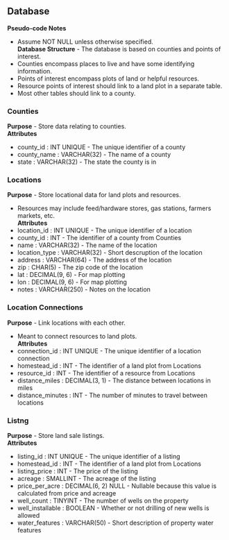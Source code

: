## Database  
**Pseudo-code Notes**  
- Assume NOT NULL unless otherwise specified.  
**Database Structure** - The database is based on counties and points of interest.  
- Counties encompass places to live and have some identifying information.  
- Points of interest encompass plots of land or helpful resources.  
- Resource points of interest should link to a land plot in a separate table.  
- Most other tables should link to a county.  
### Counties  
**Purpose** - Store data relating to counties.  
**Attributes**  
- county_id          : INT UNIQUE          - The unique identifier of a county  
- county_name        : VARCHAR(32)         - The name of a county  
- state              : VARCHAR(32)         - The state the county is in  
### Locations  
**Purpose** - Store locational data for land plots and resources.  
- Resources may include feed/hardware stores, gas stations, farmers markets, etc.  
**Attributes**  
- location_id        : INT UNIQUE          - The unique identifier of a location  
- county_id          : INT                 - The identifier of a county from Counties  
- name               : VARCHAR(32)         - The name of the location  
- location_type      : VARCHAR(32)         - Short descruption of the location  
- address            : VARCHAR(64)         - The address of the location  
- zip                : CHAR(5)             - The zip code of the location  
- lat                : DECIMAL(9, 6)       - For map plotting  
- lon                : DECIMAL(9, 6)       - For map plotting  
- notes              : VARCHAR(250)        - Notes on the location  
### Location Connections
**Purpose** - Link locations with each other.  
- Meant to connect resources to land plots.  
**Attributes**  
- connection_id      : INT UNIQUE          - The unique identifier of a location connection  
- homestead_id       : INT                 - The identifier of a land plot from Locations  
- resource_id        : INT                 - The identifier of a resource from Locations  
- distance_miles     : DECIMAL(3, 1)       - The distance between locations in miles  
- distance_minutes   : INT                 - The number of minutes to travel between locations    
### Listng  
**Purpose** - Store land sale listings.  
**Attributes**  
- listing_id         : INT UNIQUE          - The unique identifier of a listing
- homestead_id        : INT                  - The identifier of a land plot from Locations  
- listing_price       : INT                  - The price of the listing  
- acreage             : SMALLINT             - The acreage of the listing  
- price_per_acre      : DECIMAL(6, 2) NULL   - Nullable because this value is calculated from price and acreage  
- well_count          : TINYINT              - The number of wells on the property  
- well_installable     : BOOLEAN               - Whether or not drilling of new wells is allowed  
- water_features       : VARCHAR(50)           - Short description of property water features  
